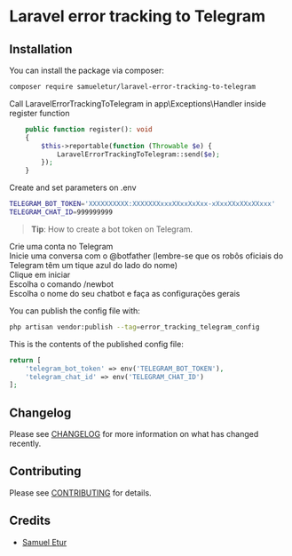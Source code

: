 # Laravel error tracking to Telegram

## Installation

You can install the package via composer:

```bash
composer require samueletur/laravel-error-tracking-to-telegram
```

Call LaravelErrorTrackingToTelegram in app\Exceptions\Handler inside register function 

```php 
    public function register(): void
    {
        $this->reportable(function (Throwable $e) {
            LaravelErrorTrackingToTelegram::send($e);
        });
    }
```

Create and set parameters on .env
```bash
TELEGRAM_BOT_TOKEN='XXXXXXXXXX:XXXXXXXxxxXXxxXxXxx-xXxxXXxXXxXXxxx'
TELEGRAM_CHAT_ID=999999999
```

> **Tip**: How to create a bot token on Telegram.

Crie uma conta no Telegram  
Inicie uma conversa com o @botfather (lembre-se que os robôs oficiais do Telegram têm um tique azul do lado do nome)  
Clique em iniciar  
Escolha o comando /newbot  
Escolha o nome do seu chatbot e faça as configurações gerais  


You can publish the config file with:

```bash
php artisan vendor:publish --tag=error_tracking_telegram_config
```

This is the contents of the published config file:

```php
return [
    'telegram_bot_token' => env('TELEGRAM_BOT_TOKEN'),
    'telegram_chat_id' => env('TELEGRAM_CHAT_ID')
];
```

## Changelog

Please see [CHANGELOG](CHANGELOG.md) for more information on what has changed recently.

## Contributing

Please see [CONTRIBUTING](CONTRIBUTING.md) for details.

## Credits

- [Samuel Etur](https://github.com/samueletur)
